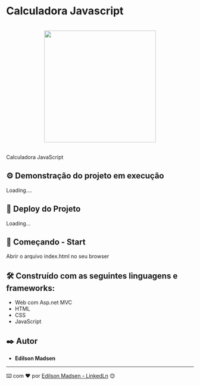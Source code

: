 # Calculadora Javascript

<br>
<div align="center">
  <img src="https://user-images.githubusercontent.com/92545393/219504439-97b1d274-693f-4d29-a772-d2585af533dd.png" width="300px"/>
</div>
<br>

Calculadora JavaScript


## ⚙️ Demonstração do projeto em execução

Loading....


## 📌 Deploy do Projeto

Loading... 

## 🚀 Começando - Start

Abrir o arquivo index.html no seu browser

## 🛠️ Construído com as seguintes linguagens e frameworks:

* Web com Asp.net MVC
* HTML
* CSS
* JavaScript

## ✒️ Autor

* **Edilson Madsen**

---
⌨️ com ❤️ por [Edilson Madsen - LinkedLn](https://www.linkedin.com/in/edilsonmadsen/) 😊

